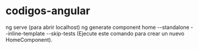 # codigos-angular

  ng serve  (para abrir localhost)
  ng generate component home --standalone --inline-template --skip-tests (Ejecute este comando para crear un nuevo HomeComponent).
